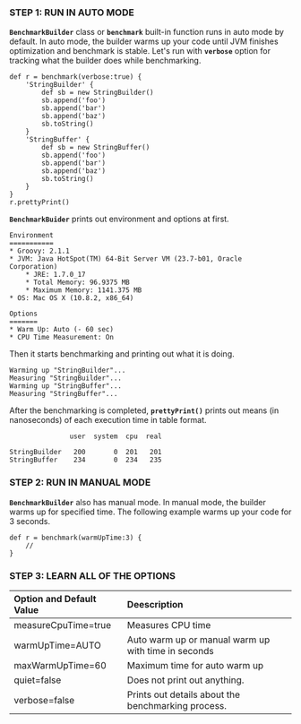 ### STEP 1: RUN IN AUTO MODE ###

**`BenchmarkBuilder`** class or **`benchmark`** built-in function runs in auto mode by default. In auto mode, the builder warms up your code until JVM finishes optimization and benchmark is stable. Let's run with **`verbose`** option for tracking what the builder does while benchmarking.
```
def r = benchmark(verbose:true) {
    'StringBuilder' {
        def sb = new StringBuilder()
        sb.append('foo')
        sb.append('bar')
        sb.append('baz')
        sb.toString()
    }
    'StringBuffer' {
        def sb = new StringBuffer()
        sb.append('foo')
        sb.append('bar')
        sb.append('baz')
        sb.toString()
    }
}
r.prettyPrint()
```

**`BenchmarkBuider`** prints out environment and options at first.
```
Environment
===========
* Groovy: 2.1.1
* JVM: Java HotSpot(TM) 64-Bit Server VM (23.7-b01, Oracle Corporation)
    * JRE: 1.7.0_17
    * Total Memory: 96.9375 MB
    * Maximum Memory: 1141.375 MB
* OS: Mac OS X (10.8.2, x86_64) 

Options
=======
* Warm Up: Auto (- 60 sec) 
* CPU Time Measurement: On
```
Then it starts benchmarking and printing out what it is doing.
```
Warming up "StringBuilder"...
Measuring "StringBuilder"...
Warming up "StringBuffer"...
Measuring "StringBuffer"...
```
After the benchmarking is completed, **`prettyPrint()`** prints out  means (in nanoseconds) of each execution time in table format.
```
               user  system  cpu  real

StringBuilder   200       0  201   201
StringBuffer    234       0  234   235
```

### STEP 2: RUN IN MANUAL MODE ###

**`BenchmarkBuilder`** also has manual mode. In manual mode, the builder warms up for specified time. The following example warms up your code for 3 seconds.
```
def r = benchmark(warmUpTime:3) {
    //
}
```

### STEP 3: LEARN ALL OF THE OPTIONS ###

| **Option and Default Value** | **Deescription** |
|:-----------------------------|:-----------------|
| measureCpuTime=true | Measures CPU time |
| warmUpTime=AUTO | Auto warm up or manual warm up with time in seconds|
| maxWarmUpTime=60 | Maximum time for auto warm up |
| quiet=false | Does not print out anything. |
| verbose=false | Prints out details about the benchmarking process. |